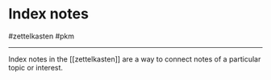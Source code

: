 # Index notes 

#zettelkasten #pkm

-----

Index notes in the [[zettelkasten]] are a way to connect notes of a particular topic or interest.



